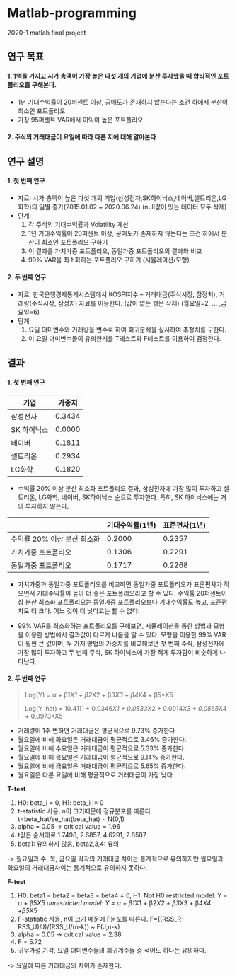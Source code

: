 # Matlab-programming
2020-1 matlab final project

## 연구 목표
#### 1. 1억을 가지고 시가 총액이 가장 높은 다섯 개의 기업에 분산 투자했을 때 합리적인 포트폴리오를 구해본다.
- 1년 기대수익률이 20퍼센트 이상, 공매도가 존재하지 않는다는 조건 하에서 분산이 최소인 포트폴리오
- 가장 95퍼센트 VAR에서 이익이 높은 포트폴리오

#### 2. 주식의 거래대금이 요일에 따라 다른 지에 대해 알아본다

## 연구 설명
#### 1. 첫 번째 연구
- 자료: 시가 총액이 높은 다섯 개의 기업(삼성전자,SK하이닉스,네이버,셀트리온,LG화학)의 일별 종가(2015.01.02 ~ 2020.06.24) (null값이 있는 데이터 모두 삭제)
- 단계: 
  1) 각 주식의 기대수익률과 Volatility 계산
  2) 1년 기대수익률이 20퍼센트 이상, 공매도가 존재하지 않는다는 조건 하에서 분산이 최소인 포트폴리오 구하기
  3) 이 결과를 가치가중 포트폴리오, 동일가중 포트폴리오의 결과와 비교
  4) 99% VAR을 최소화하는 포트폴리오 구하기 (시뮬레이션/모형)

#### 2. 두 번째 연구
- 자료: 한국은행경제통계시스템에서 KOSPI지수 – 거래대금(주식시장, 잠정치), 거래량(주식시장, 잠정치) 자료를 이용한다. (값이 없는 행은 삭제) (월요일=2, … ,금요일=6)
- 단계:
  1) 요일 더미변수와 거래량을 변수로 하여 회귀분석을 실시하여 추청치를 구한다.
  2) 이 요일 더미변수들이 유의한지를 T테스트와 F테스트를 이용하여 검정한다.

## 결과
#### 1. 첫 번째 연구

| 기업 | 가중치 |
| --- | --- |
| 삼성전자 | 0.3434 |
| SK 하이닉스| 0.0000 |
| 네이버 | 0.1811 |
| 셀트리온 | 0.2934 |
| LG화학 | 0.1820 |

- 수익률 20% 이상 분산 최소화 포트폴리오 결과, 삼성전자에 가장 많이 투자하고 셀트리온, LG화학, 네이버, SK하이닉스 순으로 투자한다. 특히, SK 하이닉스에는 거의 투자하지 않는다.

| | 기대수익률(1년) | 표준편차(1년) |
| --- | --- | --- |
| 수익률 20% 이상 분산 최소화 | 0.2000 | 0.2357 |
| 가치가중 포트폴리오 | 0.1306 |0.2291 |
| 동일가중 포트폴리오 | 0.1717 |0.2268 |

- 가치가중과 동일가중 포트폴리오를 비교하면 동일가중 포트폴리오가 표준편차가 작으면서 기대수익률이 높아 더 좋은 포트폴리오라고 할 수 있다. 수익률 20퍼센트이상 분산 최소화 포트폴리오는 동일가중 포트폴리오보다 기대수익률도 높고, 표준편차도 더 크다. 어느 것이 더 낫다고는 할 수 없다.

- 99% VAR를 최소화하는 포트폴리오를 구해보면, 시뮬레이션을 통한 방법과 모형을 이용한 방법에서 결과값이 다르게 나옴을 알 수 있다. 모형을 이용한 99% VAR이 훨씬 큰 값이며, 두 가지 방법의 가중치를 비교해보면 첫 번째 주식, 삼성전자에 가장 많이 투자하고 두 번째 주식, SK 하이닉스에 가장 적게 투자함이 비슷하게 나타난다. 
 

#### 2. 두 번째 연구

> Log(Y) = α + β1*X1 + β2*X2 + β3*X3 + β4*X4 + β5*X5
> 
> Log(Y_hat) = 10.4111 + 0.0346*X1 + 0.0533*X2 + 0.0914*X3 + 0.0565*X4 + 0.0973*X5

- 거래량이 1주 변하면 거래대금은 평균적으로 9.73% 증가한다
- 월요일에 비해 화요일은 거래대금이 평균적으로 3.46% 증가한다.
- 월요일에 비해 수요일은 거래대금이 평균적으로 5.33% 증가한다.
- 월요일에 비해 목요일은 거래대금이 평균적으로 9.14% 증가한다.
- 월요일에 비해 금요일은 거래대금이 평균적으로 5.65% 증가한다.
- 월요일은 다른 요일에 비해 평균적으로 거래대금이 가장 낮다.
 
**T-test**
1. H0: beta_i = 0, H1: beta_i != 0
2. t-statistic 사용, n이 크기때문에 정규분포를 따른다. t=beta_hat/se_hat(beta_hat) ~ N(0,1)
3. alpha = 0.05 -> critical value = 1.96
4. t값은 순서대로 1.7498, 2.6857, 4.6291, 2.8587
5. beta1: 유의하지 않음, beta2,3,4: 유의

-> 월요일과 수, 목, 금요일 각각의 거래대금 차이는 통계적으로 유의하지만 월요일과 화요일의 거래대금차이는 통계적으로 유의하지 못하다.

**F-test**
1. H0: beta1 = beta2 = beta3 = beta4 = 0, H1: Not H0
restricted model: Y = α + β5*X5
unrestricted model: Y = α + β1*X1 + β2*X2 + β3*X3 + β4*X4 +β5*X5
2. F-statistic 사용, n이 크기 때문에 F분포를 따른다. F=((RSS_R-RSS_U)/J)/(RSS_U/(n-k)) ~ F(J,n-k)
3. alpha = 0.05 -> critical value = 2.38
4. F = 5.72
5. 귀무가설 기각, 요일 더미변수들의 회귀계수들 중 적어도 하나는 유의하다.

-> 요일에 따른 거래대금의 차이가 존재한다.
